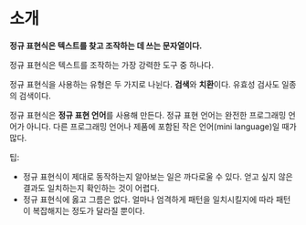 # 소개

**정규 표현식은 텍스트를 찾고 조작하는 데 쓰는 문자열이다.**

정규 표현식은 텍스트를 조작하는 가장 강력한 도구 중 하나다.

정규 표현식을 사용하는 유형은 두 가지로 나뉜다. **검색**와 **치환**이다. 유효성 검사도 일종의 검색이다.

정규 표현식은 **정규 표현 언어**를 사용해 만든다. 정규 표현 언어는 완전한 프로그래밍 언어가 아니다. 다른 프로그래밍 언어나 제품에 포함된 작은 언어(mini language)일 때가 많다.

팁:

- 정규 표현식이 제대로 동작하는지 알아보는 일은 까다로울 수 있다. 얻고 싶지 않은 결과도 일치하는지 확인하는 것이 어렵다.
- 정규 표현식에 옳고 그름은 없다. 얼마나 엄격하게 패턴을 일치시킬지에 따라 패턴이 복잡해지는 정도가 달라질 뿐이다.
